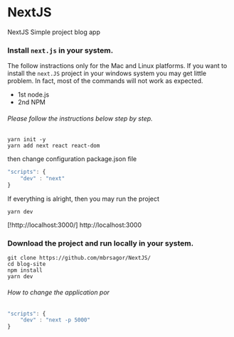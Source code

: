 # NextJS
NextJS Simple project blog app

### Install `next.js` in your system.
The follow instractions only for the Mac and Linux platforms. If you want to install the `next.JS` project in your windows system you may get little problem. In fact, most of the commands will not work as expected.

- 1st node.js
- 2nd NPM

###### Please follow the instructions below step by step.
```base
yarn init -y
yarn add next react react-dom
```
then change configuration package.json file
```javascript
"scripts": {
    "dev" : "next"
}
```

<p> If everything is alright, then you may run the project</p>

```base
yarn dev
```
[!http://localhost:3000/] http://localhost:3000

### Download the project and run locally in your system.
```
git clone https://github.com/mbrsagor/NextJS/
cd blog-site
npm install
yarn dev
```

###### How to change the application por
```javascript
"scripts": {
    "dev" : "next -p 5000"
}
```
